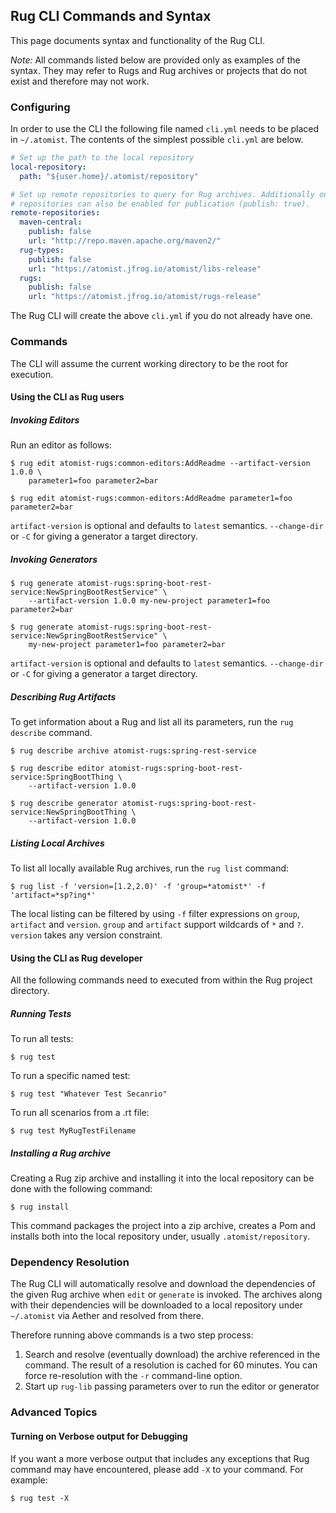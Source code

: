 ## Rug CLI Commands and Syntax

This page documents syntax and functionality of the Rug CLI.

*Note:* All commands listed below are provided only as examples of the
syntax.  They may refer to Rugs and Rug archives or projects that do not exist and
therefore may not work.

### Configuring

In order to use the CLI the following file named `cli.yml` needs to be
placed in `~/.atomist`.  The contents of the simplest possible
`cli.yml` are below.

```yaml
# Set up the path to the local repository
local-repository:
  path: "${user.home}/.atomist/repository"

# Set up remote repositories to query for Rug archives. Additionally one of the
# repositories can also be enabled for publication (publish: true).
remote-repositories:
  maven-central:
    publish: false
    url: "http://repo.maven.apache.org/maven2/"
  rug-types:
    publish: false
    url: "https://atomist.jfrog.io/atomist/libs-release"
  rugs:
    publish: false
    url: "https://atomist.jfrog.io/atomist/rugs-release"
```

The Rug CLI will create the above `cli.yml` if you do not already have
one.

### Commands

The CLI will assume the current working directory to be the root for execution.

#### Using the CLI as Rug users

##### Invoking Editors

Run an editor as follows:

```shell
$ rug edit atomist-rugs:common-editors:AddReadme --artifact-version 1.0.0 \
    parameter1=foo parameter2=bar

$ rug edit atomist-rugs:common-editors:AddReadme parameter1=foo parameter2=bar
```

`artifact-version` is optional and defaults to `latest` semantics.
`--change-dir` or `-C` for giving a generator a target directory.

##### Invoking Generators

```shell
$ rug generate atomist-rugs:spring-boot-rest-service:NewSpringBootRestService" \
    --artifact-version 1.0.0 my-new-project parameter1=foo parameter2=bar

$ rug generate atomist-rugs:spring-boot-rest-service:NewSpringBootRestService" \
    my-new-project parameter1=foo parameter2=bar
```

`artifact-version` is optional and defaults to `latest` semantics.
`--change-dir` or `-C` for giving a generator a target directory.

##### Describing Rug Artifacts

To get information about a Rug and list all its parameters, run the
`rug describe` command.

```shell
$ rug describe archive atomist-rugs:spring-rest-service

$ rug describe editor atomist-rugs:spring-boot-rest-service:SpringBootThing \
    --artifact-version 1.0.0

$ rug describe generator atomist-rugs:spring-boot-rest-service:NewSpringBootThing \
    --artifact-version 1.0.0
```

##### Listing Local Archives

To list all locally available Rug archives, run the `rug list`
command:

```shell
$ rug list -f 'version=[1.2,2.0)' -f 'group=*atomist*' -f 'artifact=*sp?ing*'
```

The local listing can be filtered by using `-f` filter expressions on
`group`, `artifact` and `version`. `group` and `artifact` support
wildcards of `*` and `?`.  `version` takes any version constraint.

#### Using the CLI as Rug developer

All the following commands need to executed from within the Rug
project directory.

##### Running Tests

To run all tests:

```shell
$ rug test
```

To run a specific named test:

```shell
$ rug test "Whatever Test Secanrio"
```

To run all scenarios from a .rt file:

```shell
$ rug test MyRugTestFilename
```

##### Installing a Rug archive

Creating a Rug zip archive and installing it into the local repository
can be done with the following command:

```shell
$ rug install
```

This command packages the project into a zip archive, creates a Pom
and installs both into the local repository under, usually
`.atomist/repository`.

### Dependency Resolution

The Rug CLI will automatically resolve and download the dependencies
of the given Rug archive when `edit` or `generate` is invoked. The
archives along with their dependencies will be downloaded to a local
repository under `~/.atomist` via Aether and resolved from there.

Therefore running above commands is a two step process:

1.  Search and resolve (eventually download) the archive referenced in
    the command.  The result of a resolution is cached for 60
    minutes. You can force re-resolution with the `-r` command-line
    option.
2.  Start up `rug-lib` passing parameters over to run the editor or
    generator

### Advanced Topics

#### Turning on Verbose output for Debugging

If you want a more verbose output that includes any exceptions that
Rug command may have encountered, please add `-X` to your command.
For example:

```shell
$ rug test -X
```
